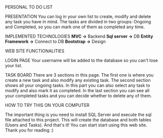 PERSONAL TO DO LIST

PRESENTATION
You can log in your own list to create, modify and delete any task you have in mind. The tasks are divided in two groups: Ongoing and Completed, so you can mark one of them as completed any time.

IMPLEMENTED TECHNOLOGIES
**MVC ->** Backend
**Sql server ->** DB
**Entity Framework ->** Connect to DB
**Bootstrap ->** Design

WEB SITE FUNCTIONALITIES

LOGIN PAGE
Your username will be added to the database so you can't lose your list.

TASK BOARD
There are 3 sections in this page. The first one is where you create a new task and also modify any existing task. The second section shows all your ongoing tasks. In this part you can also select any task to modify and also mark it as completed. In the last section you can see all your completed tasks and you can decide whether to delete any of them.

HOW TO TRY THIS ON YOUR COMPUTER

The important thing is you need to install SQL Server and execute the sql file attached to this project. This will create the database and both tables (Users and Tasks).
And that's it! You can start start using this web site.
Thank you for reading :)

